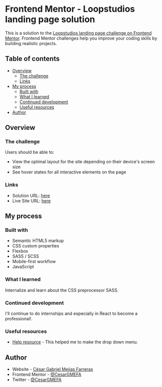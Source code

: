 # Frontend Mentor - Loopstudios landing page solution

This is a solution to the [Loopstudios landing page challenge on Frontend Mentor](https://www.frontendmentor.io/challenges/loopstudios-landing-page-N88J5Onjw). Frontend Mentor challenges help you improve your coding skills by building realistic projects. 

## Table of contents

- [Overview](#overview)
  - [The challenge](#the-challenge)
  - [Links](#links)
- [My process](#my-process)
  - [Built with](#built-with)
  - [What I learned](#what-i-learned)
  - [Continued development](#continued-development)
  - [Useful resources](#useful-resources)
- [Author](#author)

## Overview

### The challenge

Users should be able to:

- View the optimal layout for the site depending on their device's screen size
- See hover states for all interactive elements on the page

### Links

- Solution URL: [here](https://www.frontendmentor.io/solutions/responsive-landing-page-using-sass-js-css-and-html-PH2QGxqvXC)
- Live Site URL: [here](https://cesarg-sass.netlify.app/)

## My process

### Built with

- Semantic HTML5 markup
- CSS custom properties
- Flexbox
- SASS / SCSS
- Mobile-first workflow
- JavaScript


### What I learned

Internalize and learn about the CSS preprocessor SASS.

### Continued development

I'll continue to do internships and especially in React to become a professional!.


### Useful resources

- [Help resource](https://youtu.be/tsQtMZR4Oes) - This helped me to make the drop down menu.

## Author

- Website - [C&eacute;sar Gabriel Mejias Farreras](https://knowing-guavaberry-4bb.notion.site/Portfolio-6f1a58ec054a4e298418ad10b7d9182e)
- Frontend Mentor - [@CesarGMEFA](https://www.frontendmentor.io/profile/CesarGMEFA)
- Twitter - [@CesarGMEFA](https://twitter.com/CesarGMEFA)

